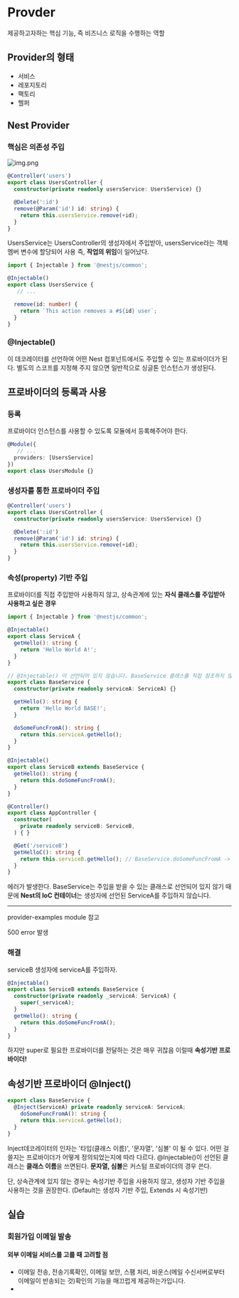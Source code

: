 # Provder
제공하고자하는 핵심 기능, 즉 비즈니스 로직을 수행하는 역할
 
## Provider의 형태
- 서비스
- 레포지토리
- 팩토리
- 헬퍼

## Nest Provider
### 핵심은 의존성 주입
![img.png](https://wikidocs.net/images/page/158499/%E1%84%80%E1%85%B3%E1%84%85%E1%85%B5%E1%86%B74.1.png)

```ts
@Controller('users')
export class UsersController {
  constructor(private readonly usersService: UsersService) {}

  @Delete(':id')
  remove(@Param('id') id: string) {
    return this.usersService.remove(+id);
  }
}
```

UsersService는 UsersController의 생성자에서 주입받아, usersService라는 객체 멤버 변수에 할당되어 사용
즉, **작업의 위임**이 일어났다.

```ts
import { Injectable } from '@nestjs/common';

@Injectable()
export class UsersService {
   // ...

  remove(id: number) {
    return `This action removes a #${id} user`;
  }
}
```

### @Injectable()
이 데코레이터를 선언하여 어떤 Nest 컴포넌트에서도 주입할 수 있는 프로바이더가 된다.
별도의 스코프를 지정해 주지 않으면 일반적으로 싱글톤 인스턴스가 생성된다.

## 프로바이더의 등록과 사용
### 등록
프로바이더 인스턴스를 사용할 수 있도록 모듈에서 등록해주어야 한다.
```ts
@Module({
   // ...
  providers: [UsersService]
})
export class UsersModule {}
```

### 생성자를 통한 프로바이더 주입
```ts
@Controller('users')
export class UsersController {
  constructor(private readonly usersService: UsersService) {}

  @Delete(':id')
  remove(@Param('id') id: string) {
    return this.usersService.remove(+id);
  }
}
```
### 속성(property) 기반 주입
프로바이더를 직접 주입받아 사용하지 않고,
상속관계에 있는 **자식 클래스를 주입받아 사용하고 싶은 경우**

```ts
import { Injectable } from '@nestjs/common';

@Injectable()
export class ServiceA {
  getHello(): string {
    return 'Hello World A!';
  }
}

// @Injectable() 이 선언되어 있지 않습니다. BaseService 클래스를 직접 참조하지 않기 때문입니다.
export class BaseService {
  constructor(private readonly serviceA: ServiceA) {}

  getHello(): string {
    return 'Hello World BASE!';
  }

  doSomeFuncFromA(): string {
    return this.serviceA.getHello();
  }
}
```
```ts
@Injectable()
export class ServiceB extends BaseService {
  getHello(): string {
    return this.doSomeFuncFromA();
  }
}
```

```ts
@Controller()
export class AppController {
  constructor(
    private readonly serviceB: ServiceB,
  ) { }

  @Get('/serviceB')
  getHelloC(): string {
    return this.serviceB.getHello(); // BaseService.doSomeFuncFromA -> serviceA.getHello()?
  }
}
```

에러가 발생한다.
BaseService는 주입을 받을 수 있는 클래스로 선언되어 있지 않기 때문에 
**Nest의 IoC 컨테이너**는 생성자에 선언된 ServiceA를 주입하지 않습니다. 

-- --
provider-examples module 참고

500 error 발생

### 해결
serviceB 생성자에 serviceA를 주입하자.
```ts
@Injectable()
export class ServiceB extends BaseService {
  constructor(private readonly _serviceA: ServiceA) {
    super(_serviceA);
  }
  getHello(): string {
    return this.doSomeFuncFromA();
  }
}
```

하지만 super로 필요한 프로바이더를 전달하는 것은 매우 귀찮음
이럴때 **속성기반 프로바이더!**

## 속성기반 프로바이더 @Inject()
```ts
export class BaseService {
  @Inject(ServiceA) private readonly serviceA: ServiceA;
    doSomeFuncFromA(): string {
    return this.serviceA.getHello();
  }
}
```

Inject데코레이터의 인자는 '타입(클래스 이름)', '문자열', '심볼' 이 될 수 있다.
어떤 걸 쓸지는 프로바이더가 어떻게 정의되었는지에 따라 다르다.
@Injectable()이 선언된 클래스는 **클래스 이름**을 쓰면된다.
**문자열, 심볼**은 커스텀 프로바이더의 경우 쓴다.


단,
상속관계에 있지 않는 경우는 속성기반 주입을 사용하지 않고,
생성자 기반 주입을 사용하는 것을 권장한다.
(Default는 생성자 기반 주입, Extends 시 속성기반)

## 실습
### 회원가입 이메일 발송
#### 외부 이메일 서비스를 고를 때 고려할 점
- 이메일 전송, 전송기록확인, 이메일 보안, 스팸 처리, 바운스(메일 수신서버로부터 이메일이 반송되는 것)확인의 기능을 매끄럽게 제공하는가입니다.
- 
